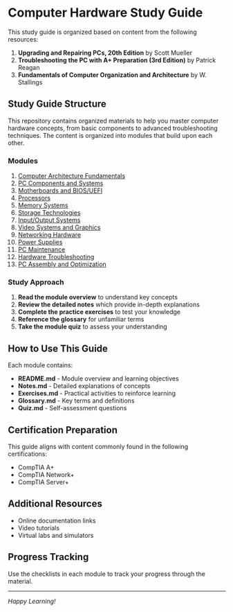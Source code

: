 # Computer Hardware Study Guide

This study guide is organized based on content from the following resources:

1. **Upgrading and Repairing PCs, 20th Edition** by Scott Mueller
2. **Troubleshooting the PC with A+ Preparation (3rd Edition)** by Patrick Reagan
3. **Fundamentals of Computer Organization and Architecture** by W. Stallings

## Study Guide Structure

This repository contains organized materials to help you master computer hardware concepts, from basic components to advanced troubleshooting techniques. The content is organized into modules that build upon each other.

### Modules

1. [Computer Architecture Fundamentals](./01_Computer_Architecture_Fundamentals/README.md)
2. [PC Components and Systems](./02_PC_Components_and_Systems/README.md)
3. [Motherboards and BIOS/UEFI](./03_Motherboards_and_BIOS/README.md)
4. [Processors](./04_Processors/README.md)
5. [Memory Systems](./05_Memory_Systems/README.md)
6. [Storage Technologies](./06_Storage_Technologies/README.md)
7. [Input/Output Systems](./07_IO_Systems/README.md)
8. [Video Systems and Graphics](./08_Video_Systems/README.md)
9. [Networking Hardware](./09_Networking_Hardware/README.md)
10. [Power Supplies](./10_Power_Supplies/README.md)
11. [PC Maintenance](./11_PC_Maintenance/README.md)
12. [Hardware Troubleshooting](./12_Hardware_Troubleshooting/README.md)
13. [PC Assembly and Optimization](./13_PC_Assembly/README.md)

### Study Approach

1. **Read the module overview** to understand key concepts
2. **Review the detailed notes** which provide in-depth explanations
3. **Complete the practice exercises** to test your knowledge
4. **Reference the glossary** for unfamiliar terms
5. **Take the module quiz** to assess your understanding

## How to Use This Guide

Each module contains:
- **README.md** - Module overview and learning objectives
- **Notes.md** - Detailed explanations of concepts
- **Exercises.md** - Practical activities to reinforce learning
- **Glossary.md** - Key terms and definitions
- **Quiz.md** - Self-assessment questions

## Certification Preparation

This guide aligns with content commonly found in the following certifications:
- CompTIA A+
- CompTIA Network+
- CompTIA Server+

## Additional Resources

- Online documentation links
- Video tutorials
- Virtual labs and simulators

## Progress Tracking

Use the checklists in each module to track your progress through the material.

---

*Happy Learning!*
